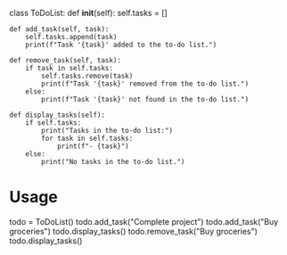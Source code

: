 class ToDoList:
    def __init__(self):
        self.tasks = []

    def add_task(self, task):
        self.tasks.append(task)
        print(f"Task '{task}' added to the to-do list.")

    def remove_task(self, task):
        if task in self.tasks:
            self.tasks.remove(task)
            print(f"Task '{task}' removed from the to-do list.")
        else:
            print(f"Task '{task}' not found in the to-do list.")

    def display_tasks(self):
        if self.tasks:
            print("Tasks in the to-do list:")
            for task in self.tasks:
                print(f"- {task}")
        else:
            print("No tasks in the to-do list.")

# Usage 
todo = ToDoList()
todo.add_task("Complete project")
todo.add_task("Buy groceries")
todo.display_tasks()
todo.remove_task("Buy groceries")
todo.display_tasks()

